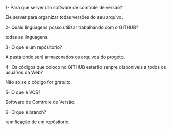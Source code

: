 1- Para que server um software de comtrole de versão?
 
 Ele server para organizar todas versões do seu arquivo.

2- Quais linguagens posso utilizar trabalhando com o GITHUB?
 
 todas as linguagens.

3- O que é um repósitorio?

 A pasta onde será armazenados os arquivos do progeto.

4- Os códigos que coloco no GITHUB estarão senpre disponíveis a todos os usuários da Web?

  Não só se o código for gratuito. 

5- O que é VCS?

 Software de Comtrole de Versão.

6- O que é branch?

 ramificação de um repósitorio.